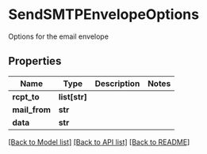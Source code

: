 # SendSMTPEnvelopeOptions

Options for the email envelope
## Properties
Name | Type | Description | Notes
------------ | ------------- | ------------- | -------------
**rcpt_to** | **list[str]** |  | 
**mail_from** | **str** |  | 
**data** | **str** |  | 

[[Back to Model list]](../README#documentation-for-models) [[Back to API list]](../README#documentation-for-api-endpoints) [[Back to README]](../README)


